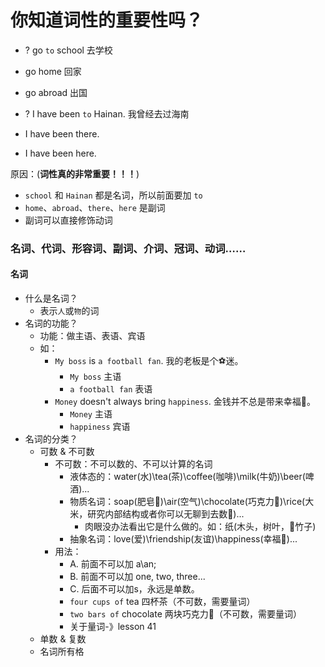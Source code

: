# 你知道词性的重要性吗？

* ? go `to` school 去学校
*   go home 回家
*   go abroad 出国

* ? I have been `to` Hainan. 我曾经去过海南
*   I have been there.
*   I have been here.

原因：(**词性真的非常重要！！！**)
* `school` 和 `Hainan` 都是名词，所以前面要加 `to`
* `home`、`abroad`、`there`、`here` 是副词
* 副词可以直接修饰动词

### 名词、代词、形容词、副词、介词、冠词、动词……

#### 名词

* 什么是名词？
  - 表示`人`或`物`的词
* 名词的功能？
  - 功能：做主语、表语、宾语
  - 如：
    - `My boss` is `a football fan`. 我的老板是个⚽️迷。
      * `My boss` 主语
      * `a football fan` 表语
    - `Money` doesn't always bring `happiness`. 金钱并不总是带来幸福🥰。
      * `Money` 主语
      * `happiness` 宾语
* 名词的分类？
  * 可数 & 不可数
    * 不可数：不可以数的、不可以计算的名词
      - 液体态的：water(水)\tea(茶)\coffee(咖啡)\milk(牛奶)\beer(啤酒)...
      - 物质名词：soap(肥皂🧼)\air(空气)\chocolate(巧克力🍫)\rice(大米，研究内部结构或者你可以无聊到去数🤣)...
        * 肉眼没办法看出它是什么做的。如：纸(木头，树叶，🎋竹子)
      - 抽象名词：love(爱)\friendship(友谊)\happiness(幸福🥰)...
    * 用法：
      - A. 前面不可以加 a\an;
      - B. 前面不可以加 one, two, three...
      - C. 后面不可以加s，永远是单数。
      - `four cups of` tea 四杯茶（不可数，需要量词）
      - `two bars of` chocolate 两块巧克力🍫（不可数，需要量词）
      - 关于量词-》lesson 41
  * 单数 & 复数
  * 名词所有格